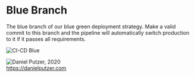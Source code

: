 # Blue Branch

The blue branch of our blue green deployment strategy. Make a valid commit to this branch and the pipeline will automatically switch production to it if it passes all requirements.

![CI-CD Blue](https://user-images.githubusercontent.com/25454503/89066841-715cec80-d36e-11ea-81fe-b159da398a1d.png)

![Daniel Putzer, 2020](https://i.ibb.co/LSxTsY3/dan.png "Daniel Putzer, 2020")  
<https://danielputzer.com>

